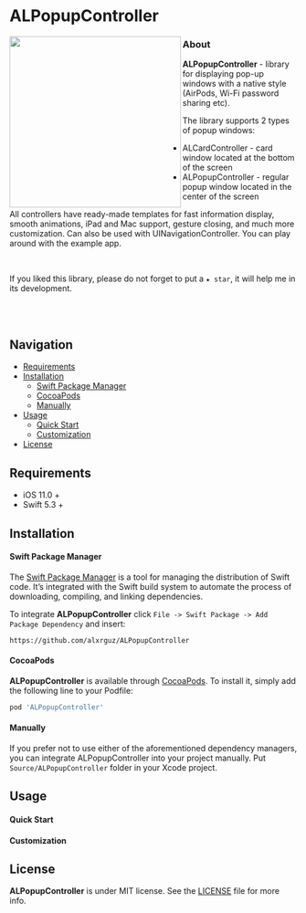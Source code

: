 # ALPopupController



<img align="left" src="https://github.com/alxrguz/ALProgressView/blob/main/Assets/PreviewBanner.png" width="300"/>

### About

**ALPopupController** - library for displaying pop-up windows with a native style (AirPods, Wi-Fi password sharing etc).

The library supports 2 types of popup windows:

- ALCardController - card window located at the bottom of the screen
- ALPopupController - regular popup window located in the center of the screen

All controllers have ready-made templates for fast information display, smooth animations, iPad and Mac support, gesture closing, and much more customization. Can also be used with UINavigationController.  You can play around with the example app.

<br/>

If you liked this library, please do not forget to put a `★ star`, it will help me in its development.

<br/>

<br/>

## Navigation

- [Requirements](#requirements)
- [Installation](#installation)
  - [Swift Package Manager](#Swift-Package-Manager)
  - [CocoaPods](#CocoaPods)
  - [Manually](#Manually)
- [Usage](#usage)
  - [Quick Start](#Quick-Start)
  - [Customization](#Customization)
- [License](#License)

## 

## Requirements

- iOS 11.0 + 
- Swift 5.3 +



## Installation

#### Swift Package Manager

The [Swift Package Manager](https://swift.org/package-manager/) is a tool for managing the distribution of Swift code. It’s integrated with the Swift build system to automate the process of downloading, compiling, and linking dependencies.

To integrate **ALPopupController** click `File -> Swift Package -> Add Package Dependency` and insert:

```ogdl
https://github.com/alxrguz/ALPopupController
```

#### CocoaPods

**ALPopupController** is available through [CocoaPods](https://cocoapods.org/pods/ALProgressView). To install it, simply add the following line to your Podfile:

```ruby
pod 'ALPopupController'
```

#### Manually

If you prefer not to use either of the aforementioned dependency managers, you can integrate ALPopupController into your project manually. Put `Source/ALPopupController` folder in your Xcode project. 



## Usage

#### Quick Start



#### Customization



## License

**ALPopupController** is under MIT license. See the [LICENSE](https://github.com/alxrguz/ALProgressView/blob/main/LICENSE) file for more info.

